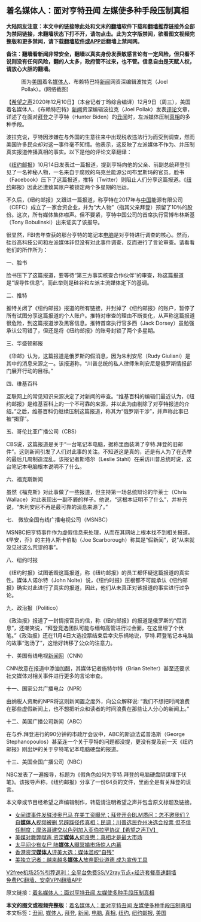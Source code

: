  <h2>着名媒体人：面对亨特丑闻 左媒使多种手段压制真相</h2> <p class="notice"><b>大陆网友注意：本文中的链接除此处和文末的<a href="https://github.com/bannedbook/fanqiang" >翻墙</a>软件下载和<a href="https://github.com/killgcd/justmysocks/blob/master/README.md">翻墙推荐</a>链接外全部为禁网链接，未翻墙状态下打不开，请勿点击。此为文字版禁闻，欲看图文视频完整版和更多禁闻，请下载<a href="https://github.com/bannedbook/fanqiang">翻墙软件或APP</a>后翻墙上禁闻网。</p><p>备注：翻墙看新闻非常安全，翻墙以真实身份发表敏感言论有一定风险，但只看不说则没有任何风险，翻的人太多，政府管不过来，也不管。信息自由是天赋人权，请放心大胆的翻墙。</b></p>  <div class="entry"> <figure><figcaption>图为<a href="https://www.bannedbook.org/bnews/tag/%e7%be%8e%e5%9b%bd/" class="st_tag internal_tag" rel="tag" title="标签 美国 下的日志">美国</a>着名<a href="https://www.bannedbook.org/bnews/tag/%E5%AA%92%E4%BD%93%E4%BA%BA/" class="st_tag internal_tag" rel="tag" title="标签 媒体人 下的日志">媒体人</a>、布赖特巴特<a href="https://www.bannedbook.org/bnews/tag/%E6%96%B0%E9%97%BB/" class="st_tag internal_tag" rel="tag" title="标签 新闻 下的日志">新闻</a>网资深编辑波拉克（Joel Pollak）。(网络截图)</figcaption></figure> <p>【<span class='wp_keywordlink_affiliate'><a href="https://www.soundofhope.org" title="希望之声" target="_blank">希望之声</a></span>2020年12月10日】（本台记者丁玲综合编译）12月9日（周三），美国着名媒体人、《布赖特巴特》<span class='wp_keywordlink_affiliate'><a href="https://www.bannedbook.org/" title="新闻">新闻</a></span>资深编辑波拉克（Joel Pollak）发表<span class='wp_keywordlink_affiliate'><a href="https://www.bannedbook.org/bnews/comments/" title="新闻评论" target="_blank">评论</a></span>文章，详述了在面对<a href="https://www.bannedbook.org/bnews/tag/%e6%8b%9c%e7%99%bb/" class="st_tag internal_tag" rel="tag" title="标签 拜登 下的日志">拜登</a>之子亨特（Hunter Biden）的<a href="https://www.bannedbook.org/bnews/tag/%e4%b8%91%e9%97%bb/" class="st_tag internal_tag" rel="tag" title="标签 丑闻 下的日志">丑闻</a>时，左派媒体压制<a href="https://www.bannedbook.org/bnews/tag/%e7%9c%9f%e7%9b%b8/" class="st_tag internal_tag" rel="tag" title="标签 真相 下的日志">真相</a>的多种手段。</p> <p>波拉克说，亨特因涉嫌在与外国的生意往来中出现税收违法行为而受到调查，然而美国许多民众却对这一事件毫不知情。他表示，这反映了左派媒体不作为、并压制真实报道传播真相的事实。以下是他的评论文章翻译：</p> <p>《<a href="https://www.bannedbook.org/bnews/tag/%e7%ba%bd%e7%ba%a6%e9%82%ae%e6%8a%a5/" class="st_tag internal_tag" rel="tag" title="标签 纽约邮报 下的日志">纽约邮报</a>》10月14日发表过一篇报道，提到亨特向他的父亲、前副总统拜登引见了一名神秘人物，一名来自于腐败的乌克兰能源公司布里斯玛的官员。脸书（Facebook）压下了这篇报道，推特（Twitter）则阻止人们分享这篇报道。《<a href="https://www.bannedbook.org/bnews/tag/%e7%ba%bd%e7%ba%a6/" class="st_tag internal_tag" rel="tag" title="标签 纽约 下的日志">纽约</a>邮报》因此还遭致其账户被锁定两个多星期的厄运。</p> <p>不久后，《纽约邮报》又跟进一篇报道，称亨特在2017年与<span class='wp_keywordlink_affiliate'><a href="https://www.bannedbook.org/" title="中国" target="_blank">中国</a></span>能源有限公司（CEFC）成立了一家合资企业，并为“大人物”（指其父亲拜登）预留了10％的股份。这次，所有媒体集体噤声。但不要紧，亨特中国公司的首席执行官博布林斯基（Tony Bobulinski）出来证实了该报导。</p> <p>很显然，FBI去年查获的那台亨特的笔记本<a href="https://www.bannedbook.org/bnews/tag/%e7%94%b5%e8%84%91/" class="st_tag internal_tag" rel="tag" title="标签 电脑 下的日志">电脑</a>是对亨特进行调查的核心。然而，硅谷高科技公司和左派媒体非但没有对此事件调查，反而进行了言论审查。请看看他们的所作所为：</p> <p>一、脸书</p> <p>脸书压下了这篇报道，要等待“第三方事实核查合作伙伴”的审查，称这篇报道是“误导性信息”。而此举则是硅谷和左派主流媒体定下的基调。</p> <p>二、推特</p>  <p>推特关闭了《纽约邮报》报道的所有链接，并封掉了《纽约邮报》的账户，暂停了所有试图分享这篇报道的个人账户。推特对审查的理由不断变化，从声称这篇报道很危险，到这篇报道涉及黑客信息。推特首席执行官多西（Jack Dorsey）虽勉强承认公司错了，但还是将《纽约邮报》的账号封锁了两个多星期。</p> <p>三、华盛顿邮报</p> <p>《华邮》认为，这篇报道是俄罗斯的假消息，因为朱利安尼（Rudy Giuliani）是其中的消息来源之一。该报道称，“川普总统的私人律师朱利安尼是俄罗斯情报部门展开行动的目标。”</p> <p>四、维基百科</p> <p>互联网上的常见知识来源决定了对新闻的审查。“维基百科的编辑们最近认为，《纽约邮报》是维基百科上的一个不可靠的来源，并以此为由剔除了对亨特报道的介绍。”之后，维基百科仍继续压制这篇报道，称其为“俄罗斯干涉”，并声称此事已被“揭穿”。</p> <p>五、哥伦比亚广播公司（CBS）</p> <p>CBS说，这篇报道是关于“一台笔记本电脑，据称里面装满了亨特.拜登的旧邮件”。这则新闻引发了人们对此事的关注。不知道这是真的，还是有人为了在选举的最后几周制造混乱。该报记者斯塔尔（Leslie Stahl）在采访川普总统时说，这台笔记本电脑根本说明不了什么。</p> <p>六、福克斯新闻</p>  <p>虽然《福克斯》对此事做了一些报道，但主持第一场总统辩论的华莱士（Chris Wallace）对此表现出一副不屑的样子。他说，“这根本证明不了什么”，并补充说，“朱利安尼不再是最可靠的消息来源了。”</p> <p>七、 微软全国有线广播电视公司（MSNBC）</p> <p>MSNBC把亨特事件作为虚假信息来处理，从而在其网站上根本找不到相关报道。《早安，乔》的主持人斯卡伯勒（Joe Scarborough）称其是“假新闻”，说“从来就没见过这么荒谬的事”。</p> <p>八、纽约时报</p> <p>《纽约时报》试图诋毁这篇报道，称《纽约邮报》的员工都怀疑这篇报道的真实性。媒体人诺尔特（John Nolte）说，《纽约时报》压根都不可能承认《纽约邮报》确实对此进行了真实的报道，因此，他们从未真正对该报道的事实进行过争论。</p> <p>九、政治报（Politico）</p> <p>《政治报》报道了一封情报官员的信，称《纽约邮报》的报道是俄罗斯的“假消息”，还嘲笑说，“拜登竞选团队可能与缅甸高管进行过会面，在这里埋了个伏笔。”《政治报》还在11月4日大选投票结束后幸灾乐祸地说，亨特.拜登笔记本电脑的故事“泡汤了”，这恰好转移了公众的注意力。</p> <p>十、美国有线电视<span class='wp_keywordlink_affiliate'><a href="https://www.bannedbook.org/" title="新闻网">新闻网</a></span>（CNN）</p>  <p>CNN故意在报道中添油加醋，其媒体记者施特尔特（Brian Stelter）甚至还要求社交媒体对相关事件进行更多的言论审查。</p> <p>十一、国家公共广播电台（NPR）</p> <p>由纳税人资助的NPR将这则新闻置之度外，向公众解释说: “我们不想把时间浪费在那些虚假新闻上，也不想把听众和读者的时间浪费在那些让人分心的新闻上。”</p> <p>十二、美国广播公司新闻（ABC）</p> <p>在与乔.拜登进行的90分钟的市政厅会议中，ABC的斯迪法诺普洛斯（George Stephanopoulos）甚至连一个关于亨特的问题都没提，更没有提及前一天《纽约邮报》刚出炉的关于亨特笔记本电脑硬盘的报道。</p> <p>十三、美国全国广播公司（NBC）</p> <p>NBC发表了一遍报导，标题为《假角色如何为亨特.拜登的电脑硬盘阴谋埋下伏笔》。该报导声称，《纽约邮报》分享了一份64页的文件，里面全是有关拜登的谎言。</p> <p>本文章或节目经希望之声编辑制作，转载请注明希望之声并包含原文标题及链接。</p>  <ul class='op-related-articles' title='相关阅读'> <li><a href='https://www.bannedbook.org/bnews/cbnews/20201211/1445606.html' target='_blank'>女间谍事件发酵涉奥巴马 在美工资曝光；拜登开会BLM质问：怎不邀我们？自<b>媒体人</b>视频被删 另辟蹊径传真相；民调：川普选民乔州决选会投票 但不信任制度；摩洛哥建交以色列加入亚伯拉罕协议【希望之声TV】</a></li> <li><a href='https://www.bannedbook.org/bnews/taiwannews/20201202/1440826.html' target='_blank'>美媒对舞弊噤声 资深<b>媒体人</b>何良懋：真相才是最大市场</a></li> <li><a href='https://www.bannedbook.org/bnews/lifebaike/20201201/1439847.html' target='_blank'>太平间少有女尸 陆<b>媒体人</b>曝冥婚市场惊人内幕</a></li> <li><a href='https://www.bannedbook.org/bnews/bannedvideo/20201128/1438323.html' target='_blank'>香港资深<b>媒体人</b>评美大选：媒体滥权“自残”</a></li> <li><a href='https://www.bannedbook.org/bnews/comments/20201127/1437752.html' target='_blank'>美独立记者：越来越多<b>媒体人</b>放弃职业道德 成为宣传工具</a></li> </ul> <p class="texttj"> <a href="https://www.bannedbook.org/forum23/topic22702.html" target="_blank">V2free机场25%引荐返利：全平台免费SS/V2ray节点+经济套餐高速翻墙</a><br/> <a href="https://github.com/bannedbook/fanqiang/wiki/%E7%A6%81%E9%97%BB%E7%BD%91%E5%AE%89%E5%8D%93%E7%BF%BB%E5%A2%99%E6%96%B0%E9%97%BBAPP" target="_blank">免费PC翻墙、安卓VPN翻墙APP</a></p><p>原文链接：<a class="src_link"  href="https://www.soundofhope.org/post/452464" target="_blank">着名媒体人：面对亨特丑闻 左媒使多种手段压制真相</a></p><a name='sharetosocial'></a>       <div><b>本文的图文或视频完整版</b>：<a href='https://www.bannedbook.org/bnews/comments/20201211/1445701.html'>着名媒体人：面对亨特丑闻 左媒使多种手段压制真相</a></div>  </div><!--END ENTRY--> <div class="postfooter"> <div>本文标签：<a href="https://www.bannedbook.org/bnews/tag/%e4%b8%91%e9%97%bb/" rel="tag">丑闻</a>, <a href="https://www.bannedbook.org/bnews/tag/%E5%AA%92%E4%BD%93%E4%BA%BA/" rel="tag">媒体人</a>, <a href="https://www.bannedbook.org/bnews/tag/%e6%8b%9c%e7%99%bb/" rel="tag">拜登</a>, <a href="https://www.bannedbook.org/bnews/tag/%E6%96%B0%E9%97%BB/" rel="tag">新闻</a>, <a href="https://www.bannedbook.org/bnews/tag/%e7%94%b5%e8%84%91/" rel="tag">电脑</a>, <a href="https://www.bannedbook.org/bnews/tag/%e7%9c%9f%e7%9b%b8/" rel="tag">真相</a>, <a href="https://www.bannedbook.org/bnews/tag/%e7%ba%bd%e7%ba%a6/" rel="tag">纽约</a>, <a href="https://www.bannedbook.org/bnews/tag/%e7%ba%bd%e7%ba%a6%e9%82%ae%e6%8a%a5/" rel="tag">纽约邮报</a>, <a href="https://www.bannedbook.org/bnews/tag/%e7%be%8e%e5%9b%bd/" rel="tag">美国</a></div>  </div><!--END POSTFOOTER--> 